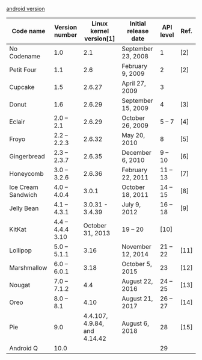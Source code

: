 [android version](https://en.wikipedia.org/wiki/Android_version_history)

| Code name          | Version number      | Linux kernel version[1]      | Initial release date | API level | Ref. |
| ------------------ | ------------------- | ---------------------------- | -------------------- | --------- | ---- |
| No Codename        | 1.0                 | 2.1                          | September 23, 2008   | 1         | [2]  |
| Petit Four         | 1.1                 | 2.6                          | February 9, 2009     | 2         | [2]  |
| Cupcake            | 1.5                 | 2.6.27                       | April 27, 2009       | 3         |      |
| Donut              | 1.6                 | 2.6.29                       | September 15, 2009   | 4         | [3]  |
| Eclair             | 2.0 – 2.1           | 2.6.29                       | October 26, 2009     | 5 – 7     | [4]  |
| Froyo              | 2.2 – 2.2.3         | 2.6.32                       | May 20, 2010         | 8         | [5]  |
| Gingerbread        | 2.3 – 2.3.7         | 2.6.35                       | December 6, 2010     | 9 – 10    | [6]  |
| Honeycomb          | 3.0 – 3.2.6         | 2.6.36                       | February 22, 2011    | 11 – 13   | [7]  |
| Ice Cream Sandwich | 4.0 – 4.0.4         | 3.0.1                        | October 18, 2011     | 14 – 15   | [8]  |
| Jelly Bean         | 4.1 – 4.3.1         | 3.0.31 - 3.4.39              | July 9, 2012         | 16 – 18   | [9]  |
| KitKat             | 4.4 – 4.4.4	3.10 | October 31, 2013             | 19 – 20              | [10]      |      |
| Lollipop           | 5.0 – 5.1.1         | 3.16                         | November 12, 2014    | 21 – 22   | [11] |
| Marshmallow        | 6.0 – 6.0.1         | 3.18                         | October 5, 2015      | 23        | [12] |
| Nougat             | 7.0 – 7.1.2         | 4.4                          | August 22, 2016      | 24 – 25   | [13] |
| Oreo               | 8.0 – 8.1           | 4.10                         | August 21, 2017      | 26 – 27   | [14] |
| Pie                | 9.0                 | 4.4.107, 4.9.84, and 4.14.42 | August 6, 2018       | 28        | [15] |
| Android Q          | 10.0                |                              |                      | 29        |      |

